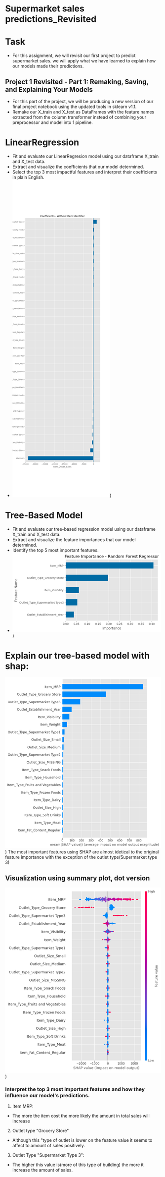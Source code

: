 # Supermarket sales predictions_Revisited
 
# Task
- For this assignment, we will revisit our first project to predict supermarket sales. we will apply what we have learned to explain how our models made their predictions.

## Project 1 Revisited - Part 1: Remaking, Saving, and Explaining Your Models
- For this part of the project, we will be producing a new version of our final project notebook using the updated tools in sklearn v1.1.
- Remake our X_train and X_test as DataFrames with the feature names extracted from the column transformer instead of combining your preprocessor and model into 1 pipeline.
# LinearRegression
- Fit and evaluate our LinearRegresion model using our dataframe X_train and X_test data.
- Extract and visualize the coefficients that our model determined.
- Select the top 3 most impactful features and interpret their coefficients in plain English.
- ![Alt text](https://github.com/spockthompson/Supermarket-sales-predictions_Revisited/blob/main/Data/coeffs.png))
# Tree-Based Model
- Fit and evaluate our tree-based regression model using our dataframe X_train and X_test data.
- Extract and visualize the feature importances that our model determined.
- Identify the top 5 most important features.
- ![Alt text](https://github.com/spockthompson/Supermarket-sales-predictions_Revisited/blob/main/Data/importances.png))


# Explain our tree-based model with shap:
![Alt text](https://github.com/spockthompson/Supermarket-sales-predictions_Revisited/blob/main/Data/summary_plot_rf.png))
The most important features using SHAP are almost idetical to the original feature importance with the exception of the outlet type(Supermarket type 3)
## Visualization using summary plot, dot version
![Alt text](https://github.com/spockthompson/Supermarket-sales-predictions_Revisited/blob/main/Data/summary_plot_dot.png))
### Interpret the top 3 most important features and how they influence our model's predictions.
1. Item MRP:
  - The more the item cost the more likely the amount in total sales will increase
2. Outlet type "Grocery Store"
  - Although this "type of outlet is lower on the feature value it seems to affect to amount of sales positively.
3. Outlet Type "Supermarket Type 3":
  - The higher this value is(more of this type of building) the more it increase the amount of sales.
